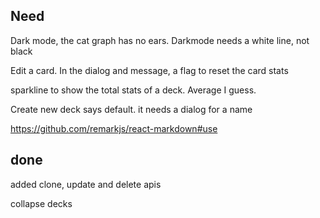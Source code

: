 

Need
------------------
Dark mode, the cat graph has no ears.  Darkmode needs a white line, not black

Edit a card.  In the dialog and message, a flag to reset the card stats

sparkline to show the total stats of a deck. Average I guess.

Create new deck says default.  it needs a dialog for a name




https://github.com/remarkjs/react-markdown#use


done
-----------------
added clone, update and delete apis

collapse decks


